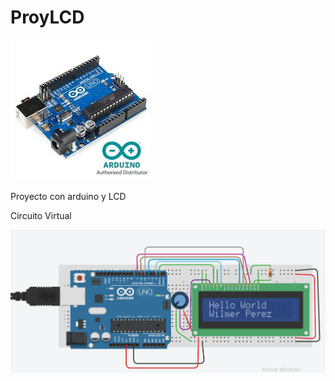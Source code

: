 # ProyLCD
<IMG SRC="Arduino.jpg">

Proyecto con arduino y LCD

<p>Circuito Virtual</p>
<IMG SRC="Captura Circuito Virtual.PNG">
